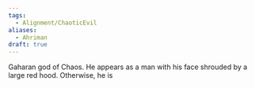 ```yaml
---
tags:
  - Alignment/ChaoticEvil
aliases:
  - Ahriman
draft: true
---
```

Gaharan god of Chaos. He appears as a man with his face shrouded by a large red hood. Otherwise, he is 